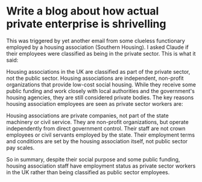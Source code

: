 # Write a blog about how actual private enterprise is shrivelling

This was triggered by yet another email from some clueless functionary employed by a housing association (Southern Housing). I asked Claude if their employees were classified as being in the private sector. This is what it said:

Housing associations in the UK are classified as part of the private sector, not the public sector.
Housing associations are independent, non-profit organizations that provide low-cost social housing. While they receive some public funding and work closely with local authorities and the government's housing agencies, they are still considered private bodies.
The key reasons housing association employees are seen as private sector workers are:

Housing associations are private companies, not part of the state machinery or civil service.
They are non-profit organizations, but operate independently from direct government control.
Their staff are not crown employees or civil servants employed by the state.
Their employment terms and conditions are set by the housing association itself, not public sector pay scales.

So in summary, despite their social purpose and some public funding, housing association staff have employment status as private sector workers in the UK rather than being classified as public sector employees.
